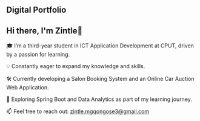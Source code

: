 ## Digital Portfolio
## Hi there, I'm Zintle👋

🎓 I’m a third-year student in ICT Application Development at CPUT, driven by a passion for learning.

💡 Constantly eager to expand my knowledge and skills.

🛠️ Currently developing a Salon Booking System and an Online Car Auction Web Application.

🌱 Exploring Spring Boot and Data Analytics as part of my learning journey.

📫 Feel free to reach out: zintle.mgqongose3@gmail.com


